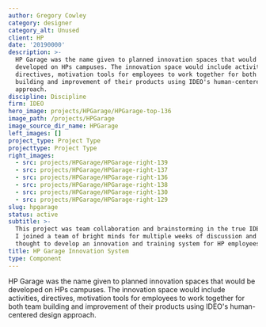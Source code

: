 ```yaml
---
author: Gregory Cowley
category: designer
category_alt: Unused
client: HP
date: '20190000'
description: >-
  HP Garage was the name given to planned innovation spaces that would be
  developed on HPs campuses. The innovation space would include activities,
  directives, motivation tools for employees to work together for both team
  building and improvement of their products using IDEO's human-centered design
  approach.
discipline: Discipline
firm: IDEO
hero_image: projects/HPGarage/HPGarage-top-136
image_path: /projects/HPGarage
image_source_dir_name: HPGarage
left_images: []
project_type: Project Type
projecttype: Project Type
right_images:
  - src: projects/HPGarage/HPGarage-right-139
  - src: projects/HPGarage/HPGarage-right-137
  - src: projects/HPGarage/HPGarage-right-136
  - src: projects/HPGarage/HPGarage-right-138
  - src: projects/HPGarage/HPGarage-right-130
  - src: projects/HPGarage/HPGarage-right-129
slug: hpgarage
status: active
subtitle: >-
  This project was team collaboration and brainstorming in the true IDEO style.
  I joined a team of bright minds for multiple weeks of discussion and deep
  thought to develop an innovation and training system for HP employees.
title: HP Garage Innovation System
type: Component
---
```

HP Garage was the name given to planned innovation spaces that would be developed on HPs campuses. The innovation space would include activities, directives, motivation tools for employees to work together for both team building and improvement of their products using IDEO's human-centered design approach.
